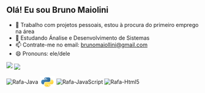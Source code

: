 ## Olá! Eu sou Bruno Maiolini 

- 🔭 Trabalho com projetos pessoais, estou à procura do primeiro emprego na área
- 🌱 Estudando Ánalise e Desenvolvimento de Sistemas
- 📫 Contrate-me no email: brunomaiollini@gmail.com
- 😄 Pronouns: ele/dele

<picture>
  <source
    srcset="https://github-readme-stats.vercel.app/api?username=VbrunoM&show_icons=true&theme=dark"
    media="(prefers-color-scheme: dark)"
  />
  <source
    srcset="https://github-readme-stats.vercel.app/api?username=VbrunoM&show_icons=true"
    media="(prefers-color-scheme: light), (prefers-color-scheme: no-preference)"
  />
  <img src="https://github-readme-stats.vercel.app/api?username=VbrunoM&show_icons=true" />
</picture>

<a href="https://github.com/VbrunoM/convoychat">
  <img height=200 align="center" src="https://github-readme-stats.vercel.app/api/top-langs?username=VbrunoM&layout=compact&langs_count=8&card_width=320" />
</a>

<div style="display: inline_block"><br>
  <img align="center" alt="Rafa-Java" height="35" width="45" src="https://cdn.jsdelivr.net/gh/devicons/devicon@latest/icons/java/java-original-wordmark.svg" />
  <img align="center" alt="Rafa-Python" height="30" width="40" src="https://raw.githubusercontent.com/devicons/devicon/master/icons/python/python-original.svg">
  <img align="center" alt="Rafa-JavaScript" height="30" width="40" src="https://cdn.jsdelivr.net/gh/devicons/devicon@latest/icons/javascript/javascript-original.svg" />
  <img align="center" alt="Rafa-Html5" height="30" width="40" src="https://cdn.jsdelivr.net/gh/devicons/devicon@latest/icons/html5/html5-original.svg" />
          
  
</div>

  ##

 
